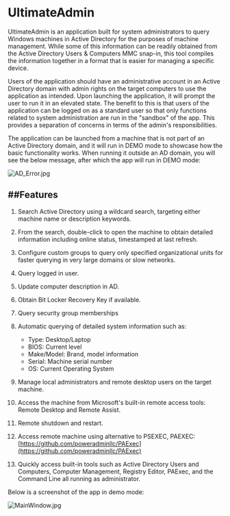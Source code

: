 # UltimateAdmin

UltimateAdmin is an application built for system administrators to query Windows machines in Active Directory for the purposes of machine management.  While some of this information can be readily obtained from the Active Directory Users & Computers MMC snap-in, this tool compiles the information together in a format that is easier for managing a specific device.  

Users of the application should have an administrative account in an Active Directory domain with admin rights on the target computers to use the application as intended.  Upon launching the application, it will prompt the user to run it in an elevated state.  The benefit to this is that users of the application can be logged on as a standard user so that only functions related to system administration are run in the "sandbox" of the app.  This provides a separation of concerns in terms of the admin's responsibilities.

The application can be launched from a machine that is not part of an Active Directory domain, and it will run in DEMO mode to showcase how the basic functionality works.  When running it outside an AD domain, you will see the below message, after which the app will run in DEMO mode:

![AD_Error.jpg]({{site.baseurl}}/AD_Error.jpg)


##Features
---
1. Search Active Directory using a wildcard search, targeting either machine name or description keywords.  

2. From the search, double-click to open the machine to obtain detailed information including online status, timestamped at last refresh.

1. Configure custom groups to query only specified organizational units for faster querying in very large domains or slow networks.

2. Query logged in user.

4. Update computer description in AD.

5. Obtain Bit Locker Recovery Key if available.

6. Query security group memberships

6. Automatic querying of detailed system information such as:
	- Type: Desktop/Laptop
    - BIOS: Current level
    - Make/Model: Brand, model information
    - Serial: Machine serial number
    - OS: Current Operating System
    
8. Manage local administrators and remote desktop users on the target machine.

9. Access the machine from Microsoft's built-in remote access tools: Remote Desktop and Remote Assist.

10. Remote shutdown and restart.

11. Access remote machine using alternative to PSEXEC, PAEXEC: [https://github.com/poweradminllc/PAExec](https://github.com/poweradminllc/PAExec)

12. Quickly access built-in tools such as Active Directory Users and Computers, Computer Management, Registry Editor, PAExec, and the Command Line all running as administrator.

Below is a screenshot of the app in demo mode:

![MainWindow.jpg]({{site.baseurl}}/MainWindow.jpg)

